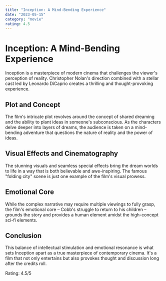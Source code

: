 ```yaml
---
title: "Inception: A Mind-Bending Experience"
date: "2023-05-15"
category: "movie"
rating: 4.5
---
```


# Inception: A Mind-Bending Experience

Inception is a masterpiece of modern cinema that challenges the viewer's perception of reality. Christopher Nolan's direction combined with a stellar cast led by Leonardo DiCaprio creates a thrilling and thought-provoking experience.

## Plot and Concept

The film's intricate plot revolves around the concept of shared dreaming and the ability to plant ideas in someone's subconscious. As the characters delve deeper into layers of dreams, the audience is taken on a mind-bending adventure that questions the nature of reality and the power of ideas.

## Visual Effects and Cinematography

The stunning visuals and seamless special effects bring the dream worlds to life in a way that is both believable and awe-inspiring. The famous "folding city" scene is just one example of the film's visual prowess.

## Emotional Core

While the complex narrative may require multiple viewings to fully grasp, the film's emotional core – Cobb's struggle to return to his children – grounds the story and provides a human element amidst the high-concept sci-fi elements.

## Conclusion

This balance of intellectual stimulation and emotional resonance is what sets Inception apart as a true masterpiece of contemporary cinema. It's a film that not only entertains but also provokes thought and discussion long after the credits roll.

Rating: 4.5/5
